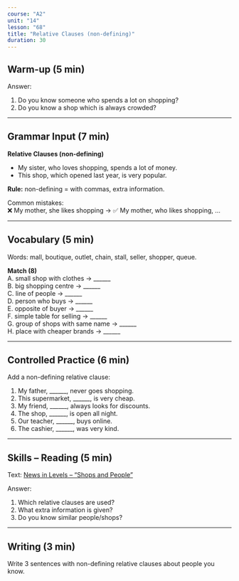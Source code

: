 ```yaml
---
course: "A2"
unit: "14"
lesson: "68"
title: "Relative Clauses (non-defining)"
duration: 30
---
```


## Warm-up (5 min)
Answer:
1. Do you know someone who spends a lot on shopping?
2. Do you know a shop which is always crowded?

-------

## Grammar Input (7 min)
**Relative Clauses (non-defining)**  
- My sister, who loves shopping, spends a lot of money.  
- This shop, which opened last year, is very popular.  

**Rule:** non-defining = with commas, extra information.  

Common mistakes:  
❌ My mother, she likes shopping → ✅ My mother, who likes shopping, …  

-------

## Vocabulary (5 min)
Words: mall, boutique, outlet, chain, stall, seller, shopper, queue.  

**Match (8)**  
A. small shop with clothes → ______  
B. big shopping centre → ______  
C. line of people → ______  
D. person who buys → ______  
E. opposite of buyer → ______  
F. simple table for selling → ______  
G. group of shops with same name → ______  
H. place with cheaper brands → ______  

-------

## Controlled Practice (6 min)
Add a non-defining relative clause:  
1. My father, ______, never goes shopping.  
2. This supermarket, ______, is very cheap.  
3. My friend, ______, always looks for discounts.  
4. The shop, ______, is open all night.  
5. Our teacher, ______, buys online.  
6. The cashier, ______, was very kind.  

-------

## Skills – Reading (5 min)
Text: [News in Levels – “Shops and People”](https://www.newsinlevels.com/)  

Answer:  
1. Which relative clauses are used?  
2. What extra information is given?  
3. Do you know similar people/shops?  

-------

## Writing (3 min)
Write 3 sentences with non-defining relative clauses about people you know.
